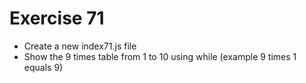 # Exercise 71

* Create a new index71.js file
* Show the 9 times table from 1 to 10 using while (example 9 times 1 equals 9)
